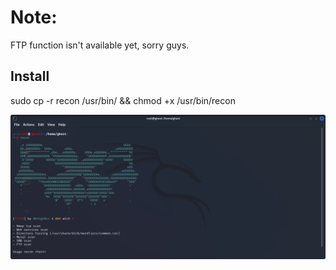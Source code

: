 # Note:
FTP function isn't available yet, sorry guys.  

## Install
sudo cp -r recon /usr/bin/ && chmod +x /usr/bin/recon

![alt text](https://github.com/0bfxgh0st/recon/blob/main/screenshots/recon.png)
